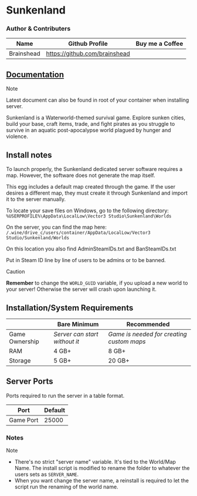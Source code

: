 # Sunkenland


### Author & Contributers
| Name        | Github Profile  | Buy me a Coffee |
| ------------- |-------------|-------------|
|   Brainshead  | https://github.com/brainshead

## [Documentation](https://www.sunkenlandgame.com/post/dedicated-server-user-manual)
> [!NOTE]
> Latest document can also be found in root of your container when installing server.

Sunkenland is a Waterworld-themed survival game. Explore sunken cities, build your base, craft items, trade, and fight pirates as you struggle to survive in an aquatic post-apocalypse world plagued by hunger and violence.

## Install notes

To launch properly, the Sunkenland dedicated server software requires a map. However, the software does not generate the map itself.

This egg includes a default map created through the game. If the user desires a different map, they must create it through Sunkenland and import it to the server manually.

To locate your save files on Windows, go to the following directory:
`%USERPROFILE%\AppData\LocalLow\Vector3 Studio\Sunkenland\Worlds`

On the server, you can find the map here:
`/.wine/drive_c/users/container/AppData/LocalLow/Vector3 Studio/Sunkenland/Worlds`

On this location you also find AdminSteamIDs.txt and BanSteamIDs.txt

Put in Steam ID line by line of users to be admins or to be banned.


> [!CAUTION]
> **Remember** to change the `WORLD_GUID` variable, if you upload a new world to your server! Otherwise the server will crash upon launching it.

## Installation/System Requirements
<!--Make changes to reflect the server minimum/recommended hardware specs-->
|  | Bare Minimum | Recommended |
|---------|---------|---------|
| Game Ownership | *Server can start without it* | *Game is needed for creating custom maps* |
| RAM | 4 GB+ | 8 GB+ |
| Storage | 5 GB+ | 20 GB+ |

## Server Ports

Ports required to run the server in a table format.

| Port    | Default |
|---------|---------|
| Game Port | 25000 |


 ### Notes
 > [!NOTE]
> - There's no strict "server name" variable. It's tied to the World/Map Name. The install script is modified to rename the folder to whatever the users sets as `SERVER_NAME`.
> - When you want change the server name, a reinstall is required to let the script run the renaming of the world name. 
